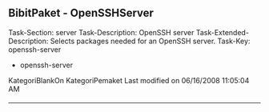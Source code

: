 ## BibitPaket - OpenSSHServer

Task-Section: server
Task-Description: OpenSSH server
Task-Extended-Description: Selects packages needed for an OpenSSH server.
Task-Key: openssh-server
 * openssh-server

KategoriBlankOn KategoriPemaket
Last modified on 06/16/2008 11:05:04 AM
#### 
    
 
 
 
 
 
---
 
